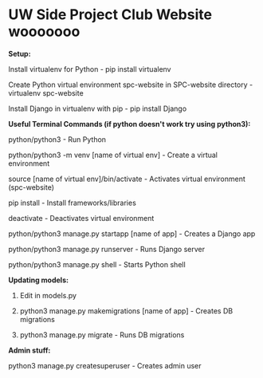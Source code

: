 # UW Side Project Club Website wooooooo

**Setup:**

Install virtualenv for Python - pip install virtualenv

Create Python virtual environment spc-website in SPC-website directory - virtualenv spc-website

Install Django in virtualenv with pip - pip install Django

**Useful Terminal Commands (if python doesn't work try using python3):**

python/python3 - Run Python

python/python3 -m venv [name of virtual env] - Create a virtual environment

source [name of virtual env]/bin/activate - Activates virtual environment (spc-website)

pip install - Install frameworks/libraries

deactivate - Deactivates virtual environment

python/python3 manage.py startapp [name of app] - Creates a Django app

python/python3 manage.py runserver - Runs Django server

python/python3 manage.py shell - Starts Python shell

**Updating models:**

1. Edit in models.py

2. python3 manage.py makemigrations [name of app] - Creates DB migrations

3. python3 manage.py migrate - Runs DB migrations

**Admin stuff:**

python3 manage.py createsuperuser - Creates admin user
